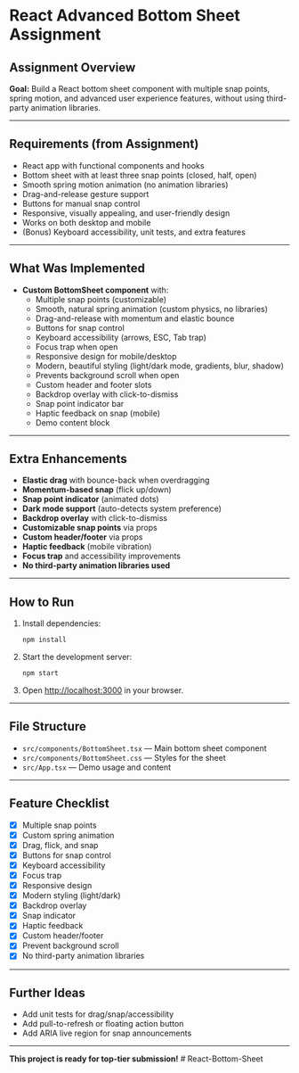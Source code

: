 # React Advanced Bottom Sheet Assignment

## Assignment Overview

**Goal:** Build a React bottom sheet component with multiple snap points, spring motion, and advanced user experience features, without using third-party animation libraries.

---

## Requirements (from Assignment)
- React app with functional components and hooks
- Bottom sheet with at least three snap points (closed, half, open)
- Smooth spring motion animation (no animation libraries)
- Drag-and-release gesture support
- Buttons for manual snap control
- Responsive, visually appealing, and user-friendly design
- Works on both desktop and mobile
- (Bonus) Keyboard accessibility, unit tests, and extra features

---

## What Was Implemented
- **Custom BottomSheet component** with:
  - Multiple snap points (customizable)
  - Smooth, natural spring animation (custom physics, no libraries)
  - Drag-and-release with momentum and elastic bounce
  - Buttons for snap control
  - Keyboard accessibility (arrows, ESC, Tab trap)
  - Focus trap when open
  - Responsive design for mobile/desktop
  - Modern, beautiful styling (light/dark mode, gradients, blur, shadow)
  - Prevents background scroll when open
  - Custom header and footer slots
  - Backdrop overlay with click-to-dismiss
  - Snap point indicator bar
  - Haptic feedback on snap (mobile)
  - Demo content block

---

## Extra Enhancements
- **Elastic drag** with bounce-back when overdragging
- **Momentum-based snap** (flick up/down)
- **Snap point indicator** (animated dots)
- **Dark mode support** (auto-detects system preference) 
- **Backdrop overlay** with click-to-dismiss
- **Customizable snap points** via props
- **Custom header/footer** via props
- **Haptic feedback** (mobile vibration)
- **Focus trap** and accessibility improvements
- **No third-party animation libraries used**

---

## How to Run

1. Install dependencies:
   ```bash
   npm install
   ```
2. Start the development server:
   ```bash
   npm start
   ```
3. Open [http://localhost:3000](http://localhost:3000) in your browser.

---

## File Structure
- `src/components/BottomSheet.tsx` — Main bottom sheet component
- `src/components/BottomSheet.css` — Styles for the sheet
- `src/App.tsx` — Demo usage and content

---

## Feature Checklist
- [x] Multiple snap points
- [x] Custom spring animation
- [x] Drag, flick, and snap
- [x] Buttons for snap control
- [x] Keyboard accessibility
- [x] Focus trap
- [x] Responsive design
- [x] Modern styling (light/dark)
- [x] Backdrop overlay
- [x] Snap indicator
- [x] Haptic feedback
- [x] Custom header/footer
- [x] Prevent background scroll
- [x] No third-party animation libraries

---

## Further Ideas
- Add unit tests for drag/snap/accessibility
- Add pull-to-refresh or floating action button
- Add ARIA live region for snap announcements

---

**This project is ready for top-tier submission!** #   R e a c t - B o t t o m - S h e e t 
 
 